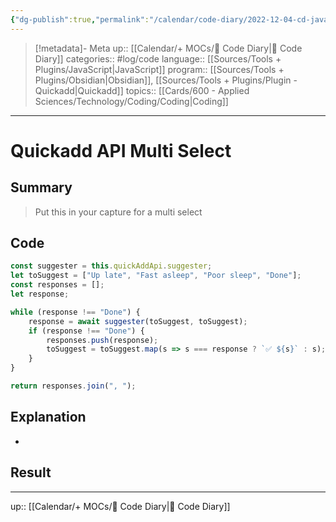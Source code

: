 ```yaml
---
{"dg-publish":true,"permalink":"/calendar/code-diary/2022-12-04-cd-java-script-quickadd-api-multi-select/","title":"Quickadd API Multi Select"}
---
```


> [!metadata]- Meta
> up:: [[Calendar/+ MOCs/🧪 Code Diary\|🧪 Code Diary]]
> categories:: #log/code 
> language:: [[Sources/Tools + Plugins/JavaScript\|JavaScript]]
> program:: [[Sources/Tools + Plugins/Obsidian\|Obsidian]], [[Sources/Tools + Plugins/Plugin - Quickadd\|Quickadd]]
> topics:: [[Cards/600 - Applied Sciences/Technology/Coding/Coding\|Coding]]
---

# Quickadd API Multi Select

## Summary
> Put this in your capture for a multi select 

## Code
```JavaScript
const suggester = this.quickAddApi.suggester;
let toSuggest = ["Up late", "Fast asleep", "Poor sleep", "Done"];
const responses = [];
let response;

while (response !== "Done") {
    response = await suggester(toSuggest, toSuggest);
    if (response !== "Done") {
        responses.push(response);
        toSuggest = toSuggest.map(s => s === response ? `✅ ${s}` : s);
    }
}

return responses.join(", ");
```

## Explanation
- 

## Result


---
up:: [[Calendar/+ MOCs/🧪 Code Diary\|🧪 Code Diary]]